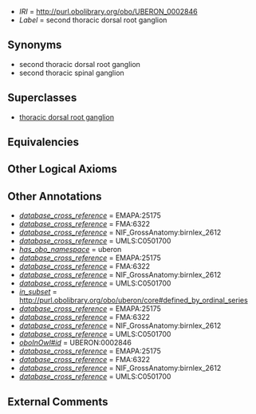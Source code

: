  * *IRI* = http://purl.obolibrary.org/obo/UBERON_0002846
 * *Label* = second thoracic dorsal root ganglion

## Synonyms

 * second thoracic dorsal root ganglion
 * second thoracic spinal ganglion

## Superclasses

 * [thoracic dorsal root ganglion](../../UBERON/35/UBERON_0002835.md)

## Equivalencies


## Other Logical Axioms


## Other Annotations

 * *[database_cross_reference](../../ef/oboInOwl#hasDbXref.md)* = EMAPA:25175
 * *[database_cross_reference](../../ef/oboInOwl#hasDbXref.md)* = FMA:6322
 * *[database_cross_reference](../../ef/oboInOwl#hasDbXref.md)* = NIF_GrossAnatomy:birnlex_2612
 * *[database_cross_reference](../../ef/oboInOwl#hasDbXref.md)* = UMLS:C0501700
 * *[has_obo_namespace](../../ce/oboInOwl#hasOBONamespace.md)* = uberon
 * *[database_cross_reference](../../ef/oboInOwl#hasDbXref.md)* = EMAPA:25175
 * *[database_cross_reference](../../ef/oboInOwl#hasDbXref.md)* = FMA:6322
 * *[database_cross_reference](../../ef/oboInOwl#hasDbXref.md)* = NIF_GrossAnatomy:birnlex_2612
 * *[database_cross_reference](../../ef/oboInOwl#hasDbXref.md)* = UMLS:C0501700
 * *[in_subset](../../et/oboInOwl#inSubset.md)* = http://purl.obolibrary.org/obo/uberon/core#defined_by_ordinal_series
 * *[database_cross_reference](../../ef/oboInOwl#hasDbXref.md)* = EMAPA:25175
 * *[database_cross_reference](../../ef/oboInOwl#hasDbXref.md)* = FMA:6322
 * *[database_cross_reference](../../ef/oboInOwl#hasDbXref.md)* = NIF_GrossAnatomy:birnlex_2612
 * *[database_cross_reference](../../ef/oboInOwl#hasDbXref.md)* = UMLS:C0501700
 * *[oboInOwl#id](../../id/oboInOwl#id.md)* = UBERON:0002846
 * *[database_cross_reference](../../ef/oboInOwl#hasDbXref.md)* = EMAPA:25175
 * *[database_cross_reference](../../ef/oboInOwl#hasDbXref.md)* = FMA:6322
 * *[database_cross_reference](../../ef/oboInOwl#hasDbXref.md)* = NIF_GrossAnatomy:birnlex_2612
 * *[database_cross_reference](../../ef/oboInOwl#hasDbXref.md)* = UMLS:C0501700

## External Comments

